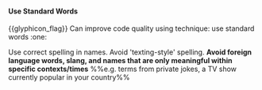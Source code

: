 <div id="title">

#### Use Standard Words

<span id="prereqs"></span>

</div>
<span id="outcomes">{{glyphicon_flag}} Can improve code quality using technique: use standard words  :one:</span>

<div id="body">

Use correct spelling in names. Avoid 'texting-style' spelling. **Avoid foreign language words, slang, and names that are only meaningful within specific contexts/times** %%e.g. terms from private jokes, a TV show currently popular in your country%%

</div>

<div id="extras">
</div>